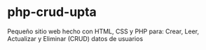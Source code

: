# php-crud-upta
Pequeño sitio web hecho con HTML, CSS y PHP para: Crear, Leer, Actualizar y Eliminar (CRUD) datos de usuarios
